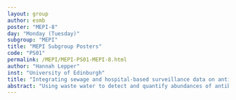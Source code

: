 ```yaml
---
layout: group
author: esmb
poster: "MEPI-8"
day: "Monday (Tuesday)"
subgroup: "MEPI"
title: "MEPI Subgroup Posters"
code: "PS01"
permalink: /MEPI/MEPI-PS01-MEPI-8.html
author: "Hannah Lepper"
inst: "University of Edinburgh"
title: "Integrating sewage and hospital-based surveillance data on antimicrobial resistance: resistance type affects community resistance patterns"
abstract: "Using waste water to detect and quantify abundances of antibiotic resistance genes has the potential to improve our understanding of resistance in the community and study the relationship with resistance in hospitals. By investigating similarities and differences in patterns and drivers of resistance in hospital and sewage surveillance data, and how this differs between resistance types, we can gain insights in this relationship.Here we use a multivariate regression model to investigate correlations between sewage and hospital data, and the effects of antimicrobial usage on hospital and community resistance levels. A Poisson model for resistance gene abundance in waste water (Global Sewage Surveillance Project) and a binomial model for clinical isolate resistance testing (EARS-Net, ECDC) are combined through country-level covariance between the datasets.Our results show that fluoroquinolone resistance was positively associated with antimicrobial consumption (ESAC-Net, ECDC) in both the hospital and the community, whereas carbapenem resistance was not. After taking antimicrobial consumption into account, resistance to fluoroquinolones in hospitals and waste water was not correlated, but carbapenem resistance was. This indicates that emergence and transmission of different types of resistance have different drivers in hospitals and the community, and highlights the need for flexible approaches to surveillance and prevention."
---
```

